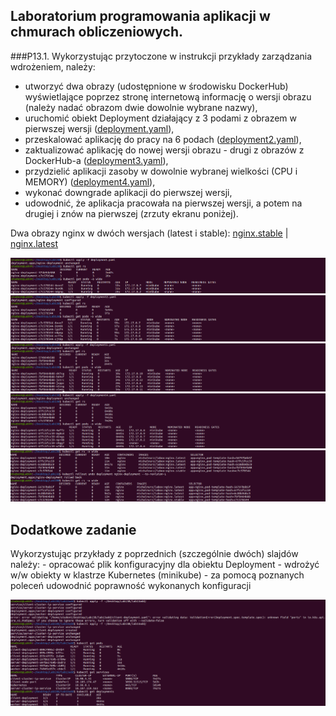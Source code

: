 <h2>Laboratorium programowania aplikacji w chmurach obliczeniowych.</h2>

###P13.1. Wykorzystując przytoczone w instrukcji przykłady zarządzania wdrożeniem, należy:
- utworzyć dwa obrazy (udostępnione w środowisku DockerHub) wyświetlające poprzez stronę internetową informację o wersji obrazu (należy nadać obrazom dwie dowolnie wybrane nazwy),
- uruchomić obiekt Deployment działający z 3 podami z obrazem w pierwszej wersji ([deployment.yaml](/deployment.yaml)),
- przeskalować aplikację do pracy na 6 podach ([deployment2.yaml](/deployment2.yaml)),
- zaktualizować aplikację do nowej wersji obrazu - drugi z obrazów z DockerHub-a ([deployment3.yaml](/deployment3.yaml)),
- przydzielić aplikacji zasoby w dowolnie wybranej wielkości (CPU i MEMORY) ([deployment4.yaml](/deployment4.yaml)),
- wykonać downgrade aplikacji do pierwszej wersji,
- udowodnić, że aplikacja pracowała na pierwszej wersji, a potem na drugiej i znów na pierwszej (zrzuty ekranu poniżej).

Dwa obrazy nginx w dwóch wersjach (latest i stable):
[nginx.stable](https://hub.docker.com/layers/232832274/michalnurz/labox/nginx.stable/images/sha256-62accd5c832bf46871dfd604f86db86a8d2e0e9e4a376c4a05469718a56702d4?context=repo) |
[nginx.latest](https://hub.docker.com/layers/232832506/michalnurz/labox/nginx.latest/images/sha256-25dedae0aceb6b4fe5837a0acbacc6580453717f126a095aa05a3c6fcea14dd4?context=repo)

![deployment1](/images/deployment1.PNG)
![deployment2](/images/deployment2.PNG)
![deployment3](/images/deployment3.PNG)
![deployment4](/images/deployment4.PNG)
![deployment5](/images/deployment5.PNG)


<h2>Dodatkowe zadanie</h2>
Wykorzystując przykłady z poprzednich (szczególnie dwóch) slajdów należy:
- opracować plik konfiguracyjny dla obiektu Deployment 
- wdrożyć w/w obiekty w klastrze Kubernetes (minikube)
- za pomocą poznanych poleceń udowodnić poprawność wykonanych konfiguracji

![deployment6additional](/images/deployment6additional.PNG)
